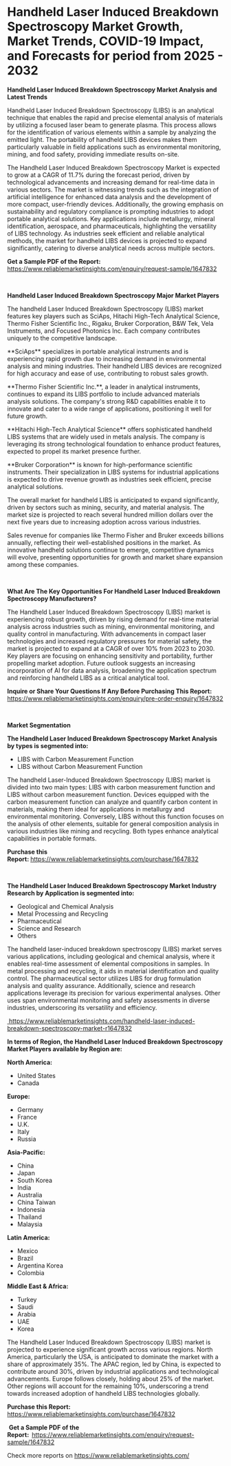 <p><h1>Handheld Laser Induced Breakdown Spectroscopy Market Growth, Market Trends, COVID-19 Impact, and Forecasts for period from 2025 - 2032</h1></p><p><strong>Handheld Laser Induced Breakdown Spectroscopy Market Analysis and Latest Trends</strong></p>
<p><p>Handheld Laser Induced Breakdown Spectroscopy (LIBS) is an analytical technique that enables the rapid and precise elemental analysis of materials by utilizing a focused laser beam to generate plasma. This process allows for the identification of various elements within a sample by analyzing the emitted light. The portability of handheld LIBS devices makes them particularly valuable in field applications such as environmental monitoring, mining, and food safety, providing immediate results on-site.</p><p>The Handheld Laser Induced Breakdown Spectroscopy Market is expected to grow at a CAGR of 11.7% during the forecast period, driven by technological advancements and increasing demand for real-time data in various sectors. The market is witnessing trends such as the integration of artificial intelligence for enhanced data analysis and the development of more compact, user-friendly devices. Additionally, the growing emphasis on sustainability and regulatory compliance is prompting industries to adopt portable analytical solutions. Key applications include metallurgy, mineral identification, aerospace, and pharmaceuticals, highlighting the versatility of LIBS technology. As industries seek efficient and reliable analytical methods, the market for handheld LIBS devices is projected to expand significantly, catering to diverse analytical needs across multiple sectors.</p></p>
<p><strong>Get a Sample PDF of the Report:&nbsp;</strong> <a href="https://www.reliablemarketinsights.com/enquiry/request-sample/1647832?utm_campaign=2802&utm_medium=2&utm_source=Github&utm_content=ia&utm_term=11042025&utm_id=handheld-laser-induced-breakdown-spectroscopy">https://www.reliablemarketinsights.com/enquiry/request-sample/1647832</a></p>
<p>&nbsp;</p>
<p><strong>Handheld Laser Induced Breakdown Spectroscopy Major Market Players</strong></p>
<p><p>The handheld Laser Induced Breakdown Spectroscopy (LIBS) market features key players such as SciAps, Hitachi High-Tech Analytical Science, Thermo Fisher Scientific Inc., Rigaku, Bruker Corporation, B&W Tek, Vela Instruments, and Focused Photonics Inc. Each company contributes uniquely to the competitive landscape.</p><p>**SciAps** specializes in portable analytical instruments and is experiencing rapid growth due to increasing demand in environmental analysis and mining industries. Their handheld LIBS devices are recognized for high accuracy and ease of use, contributing to robust sales growth.</p><p>**Thermo Fisher Scientific Inc.**, a leader in analytical instruments, continues to expand its LIBS portfolio to include advanced materials analysis solutions. The company's strong R&D capabilities enable it to innovate and cater to a wide range of applications, positioning it well for future growth.</p><p>**Hitachi High-Tech Analytical Science** offers sophisticated handheld LIBS systems that are widely used in metals analysis. The company is leveraging its strong technological foundation to enhance product features, expected to propel its market presence further.</p><p>**Bruker Corporation** is known for high-performance scientific instruments. Their specialization in LIBS systems for industrial applications is expected to drive revenue growth as industries seek efficient, precise analytical solutions.</p><p>The overall market for handheld LIBS is anticipated to expand significantly, driven by sectors such as mining, security, and material analysis. The market size is projected to reach several hundred million dollars over the next five years due to increasing adoption across various industries.</p><p>Sales revenue for companies like Thermo Fisher and Bruker exceeds billions annually, reflecting their well-established positions in the market. As innovative handheld solutions continue to emerge, competitive dynamics will evolve, presenting opportunities for growth and market share expansion among these companies.</p></p>
<p>&nbsp;</p>
<p><strong>What Are The Key Opportunities For Handheld Laser Induced Breakdown Spectroscopy Manufacturers?</strong></p>
<p><p>The Handheld Laser Induced Breakdown Spectroscopy (LIBS) market is experiencing robust growth, driven by rising demand for real-time material analysis across industries such as mining, environmental monitoring, and quality control in manufacturing. With advancements in compact laser technologies and increased regulatory pressures for material safety, the market is projected to expand at a CAGR of over 10% from 2023 to 2030. Key players are focusing on enhancing sensitivity and portability, further propelling market adoption. Future outlook suggests an increasing incorporation of AI for data analysis, broadening the application spectrum and reinforcing handheld LIBS as a critical analytical tool.</p></p>
<p><strong>Inquire or Share Your Questions If Any Before Purchasing This Report:</strong> <a href="https://www.reliablemarketinsights.com/enquiry/pre-order-enquiry/1647832?utm_campaign=2802&utm_medium=2&utm_source=Github&utm_content=ia&utm_term=11042025&utm_id=handheld-laser-induced-breakdown-spectroscopy">https://www.reliablemarketinsights.com/enquiry/pre-order-enquiry/1647832</a></p>
<p>&nbsp;</p>
<p><strong>Market Segmentation</strong></p>
<p><strong>The Handheld Laser Induced Breakdown Spectroscopy Market Analysis by types is segmented into:</strong></p>
<p><ul><li>LIBS with Carbon Measurement Function</li><li>LIBS without Carbon Measurement Function</li></ul></p>
<p><p>The handheld Laser-Induced Breakdown Spectroscopy (LIBS) market is divided into two main types: LIBS with carbon measurement function and LIBS without carbon measurement function. Devices equipped with the carbon measurement function can analyze and quantify carbon content in materials, making them ideal for applications in metallurgy and environmental monitoring. Conversely, LIBS without this function focuses on the analysis of other elements, suitable for general composition analysis in various industries like mining and recycling. Both types enhance analytical capabilities in portable formats.</p></p>
<p><strong>Purchase this Report:&nbsp;</strong><a href="https://www.reliablemarketinsights.com/purchase/1647832?utm_campaign=2802&utm_medium=2&utm_source=Github&utm_content=ia&utm_term=11042025&utm_id=handheld-laser-induced-breakdown-spectroscopy">https://www.reliablemarketinsights.com/purchase/1647832</a></p>
<p>&nbsp;</p>
<p><strong>The Handheld Laser Induced Breakdown Spectroscopy Market Industry Research by Application is segmented into:</strong></p>
<p><ul><li>Geological and Chemical Analysis</li><li>Metal Processing and Recycling</li><li>Pharmaceutical</li><li>Science and Research</li><li>Others</li></ul></p>
<p><p>The handheld laser-induced breakdown spectroscopy (LIBS) market serves various applications, including geological and chemical analysis, where it enables real-time assessment of elemental compositions in samples. In metal processing and recycling, it aids in material identification and quality control. The pharmaceutical sector utilizes LIBS for drug formulation analysis and quality assurance. Additionally, science and research applications leverage its precision for various experimental analyses. Other uses span environmental monitoring and safety assessments in diverse industries, underscoring its versatility and efficiency.</p></p>
<p><a href="https://www.reliablemarketinsights.com/handheld-laser-induced-breakdown-spectroscopy-market-r1647832?utm_campaign=2802&utm_medium=2&utm_source=Github&utm_content=ia&utm_term=11042025&utm_id=handheld-laser-induced-breakdown-spectroscopy">&nbsp;https://www.reliablemarketinsights.com/handheld-laser-induced-breakdown-spectroscopy-market-r1647832</a></p>
<p><strong>In terms of Region, the Handheld Laser Induced Breakdown Spectroscopy Market Players available by Region are:</strong></p>
<p>
    <p> <strong> North America: </strong>
        <ul>
            <li>United States</li>
            <li>Canada</li>
        </ul>
        </p> 
    <p> <strong> Europe: </strong>
        <ul>
            <li>Germany</li>
            <li>France</li>
            <li>U.K.</li>
            <li>Italy</li>
            <li>Russia</li>
        </ul>
        </p> 
    <p> <strong> Asia-Pacific: </strong>
        <ul>
            <li>China</li>
            <li>Japan</li>
            <li>South Korea</li>
            <li>India</li>
            <li>Australia</li>
            <li>China Taiwan</li>
            <li>Indonesia</li>
            <li>Thailand</li>
            <li>Malaysia</li>
        </ul>
        </p> 
    <p> <strong> Latin America: </strong>
        <ul>
            <li>Mexico</li>
            <li>Brazil</li>
            <li>Argentina Korea</li>
            <li>Colombia</li>
        </ul>
        </p> 
    <p> <strong> Middle East & Africa: </strong>
        <ul>
            <li>Turkey</li>
            <li>Saudi</li>
            <li>Arabia</li>
            <li>UAE</li>
            <li>Korea</li>
        </ul>
    </p>
    </p>
<p><p>The Handheld Laser Induced Breakdown Spectroscopy (LIBS) market is projected to experience significant growth across various regions. North America, particularly the USA, is anticipated to dominate the market with a share of approximately 35%. The APAC region, led by China, is expected to contribute around 30%, driven by industrial applications and technological advancements. Europe follows closely, holding about 25% of the market. Other regions will account for the remaining 10%, underscoring a trend towards increased adoption of handheld LIBS technologies globally.</p></p>
<p><strong>Purchase this Report: </strong><a href="https://www.reliablemarketinsights.com/purchase/1647832?utm_campaign=2802&utm_medium=2&utm_source=Github&utm_content=ia&utm_term=11042025&utm_id=handheld-laser-induced-breakdown-spectroscopy">https://www.reliablemarketinsights.com/purchase/1647832</a></p>
<p>&nbsp;<strong>Get a Sample PDF of the Report:&nbsp;&nbsp;</strong><a href="https://www.reliablemarketinsights.com/enquiry/request-sample/1647832?utm_campaign=2802&utm_medium=2&utm_source=Github&utm_content=ia&utm_term=11042025&utm_id=handheld-laser-induced-breakdown-spectroscopy">https://www.reliablemarketinsights.com/enquiry/request-sample/1647832</a></p>
<p><strong></strong></p>
<p>Check more reports on <a href="https://www.reliablemarketinsights.com/?utm_campaign=2802&utm_medium=2&utm_source=Github&utm_content=ia&utm_term=11042025&utm_id=handheld-laser-induced-breakdown-spectroscopy">https://www.reliablemarketinsights.com/</a></p>